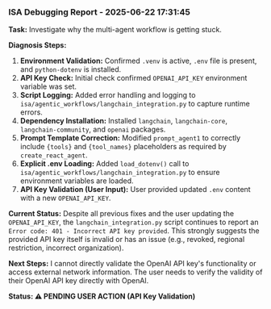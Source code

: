 ### ISA Debugging Report - 2025-06-22 17:31:45

**Task:** Investigate why the multi-agent workflow is getting stuck.

**Diagnosis Steps:**
1.  **Environment Validation:** Confirmed `.venv` is active, `.env` file is present, and `python-dotenv` is installed.
2.  **API Key Check:** Initial check confirmed `OPENAI_API_KEY` environment variable was set.
3.  **Script Logging:** Added error handling and logging to `isa/agentic_workflows/langchain_integration.py` to capture runtime errors.
4.  **Dependency Installation:** Installed `langchain`, `langchain-core`, `langchain-community`, and `openai` packages.
5.  **Prompt Template Correction:** Modified `prompt_agent1` to correctly include `{tools}` and `{tool_names}` placeholders as required by `create_react_agent`.
6.  **Explicit .env Loading:** Added `load_dotenv()` call to `isa/agentic_workflows/langchain_integration.py` to ensure environment variables are loaded.
7.  **API Key Validation (User Input):** User provided updated `.env` content with a new `OPENAI_API_KEY`.

**Current Status:**
Despite all previous fixes and the user updating the `OPENAI_API_KEY`, the `langchain_integration.py` script continues to report an `Error code: 401 - Incorrect API key provided`. This strongly suggests the provided API key itself is invalid or has an issue (e.g., revoked, regional restriction, incorrect organization).

**Next Steps:**
I cannot directly validate the OpenAI API key's functionality or access external network information. The user needs to verify the validity of their OpenAI API key directly with OpenAI.

**Status: ⚠️ PENDING USER ACTION (API Key Validation)**
